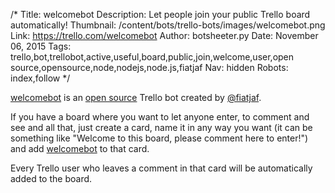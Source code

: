 /*
Title: welcomebot
Description: Let people join your public Trello board automatically!
Thumbnail: /content/bots/trello-bots/images/welcomebot.png
Link: https://trello.com/welcomebot
Author: botsheeter.py
Date: November 06, 2015
Tags: trello,bot,trellobot,active,useful,board,public,join,welcome,user,open source,opensource,node,nodejs,node.js,fiatjaf
Nav: hidden
Robots: index,follow
*/

[welcomebot](https://trello.com/welcomebot) is an [open source](https://github.com/websitesfortrello/welcomebot) Trello bot created by [@fiatjaf](https://twitter.com/fiatjaf). 

If you have a board where you want to let anyone enter, to comment and see and all that, just create a card, name it in any way you want (it can be something like "Welcome to this board, please comment here to enter!") and add [welcomebot](https://trello.com/welcomebot) to that card.

Every Trello user who leaves a comment in that card will be automatically added to the board.
